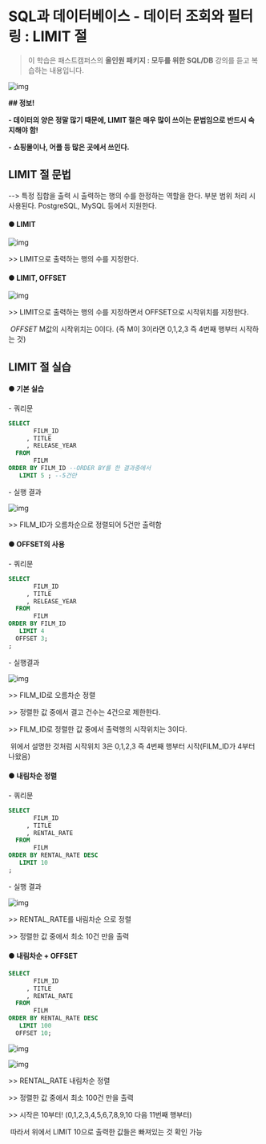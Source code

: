 # SQL과 데이터베이스 - 데이터 조회와 필터링 : LIMIT 절

> 이 학습은 패스트캠퍼스의 **올인원 패키지 : 모두를 위한 SQL/DB** 강의를 듣고 복습하는 내용입니다.

![img](https://postfiles.pstatic.net/MjAyMTA0MjBfNjcg/MDAxNjE4ODg5MjA1NDQ1.c9EnjUIIRb04T9S1qrlga91w_Z0cJhf0wvlKwdXEpZUg.mw3iLzwpCAkflX6WEMjbdiup7WuytIHSGy3gGdG4s7Mg.PNG.hkyku9/image.png?type=w966)

**## 정보!**

**- 데이터의 양은 정말 많기 때문에, LIMIT 절은 매우 많이 쓰이는 문법임으로 반드시 숙지해야 함!**

**- 쇼핑몰이나, 어플 등 많은 곳에서 쓰인다.**



## LIMIT 절 문법

--> 특정 집합을 출력 시 출력하는 행의 수를 한정하는 역할을 한다. 부분 범위 처리 시 사용된다. PostgreSQL, MySQL 등에서 지원한다.



#### ● LIMIT

![img](https://postfiles.pstatic.net/MjAyMTA0MjBfMjA3/MDAxNjE4ODg4MzY5NTcy.9xXLoL_O0wNg4idYHO79gM-ko1FyKWH9l87INHb2NJcg.zv3BHVA89eQF-CpeRycMefLSb7QA5OnYD6o1LlPI1uog.PNG.hkyku9/image.png?type=w966)

\>> LIMIT으로 출력하는 행의 수를 지정한다.

#### ● LIMIT, OFFSET

![img](https://postfiles.pstatic.net/MjAyMTA0MjBfMTk3/MDAxNjE4ODg4NDM3MDg2.8PprcLiiUIcZXKq8Mg-iUzCI7xIGgSmWbAdPkM_1St8g.izEOyD1gYXiUOXqWvp-sQBaWSjPFPLY-bm_gnU4h3ygg.PNG.hkyku9/image.png?type=w966)

\>> LIMIT으로 출력하는 행의 수를 지정하면서 OFFSET으로 시작위치를 지정한다.

​      *OFFSET*  M값의 시작위치는 0이다. (즉 M이 3이라면 0,1,2,3 즉 4번째 행부터 시작하는 것)

## LIMIT 절 실습



#### ● 기본 실습



\- 쿼리문

```SQL
SELECT
	   FILM_ID
	 , TITLE
	 , RELEASE_YEAR
  FROM
	   FILM
ORDER BY FILM_ID --ORDER BY를 한 결과중에서 
   LIMIT 5 ; --5건만 
```

\- 실행 결과

![img](https://postfiles.pstatic.net/MjAyMTA0MjBfMjIg/MDAxNjE4ODg4NjIzNzk5.bD_yP2YH6ZDTSFcUR4JOy_Pgskl4U6HcAuygeKkda9cg.ZX8UOAbz99epqSz_0hfco1vZHLqYqRSlsHQsHZO7MK0g.PNG.hkyku9/image.png?type=w966)

\>> FILM_ID가 오름차순으로 정렬되어 5건만 출력함



#### ● OFFSET의 사용



\- 쿼리문

```SQL
SELECT
       FILM_ID
     , TITLE
     , RELEASE_YEAR
  FROM
       FILM
ORDER BY FILM_ID
   LIMIT 4
  OFFSET 3;
;
```

\- 실행결과

![img](https://postfiles.pstatic.net/MjAyMTA0MjBfMTM0/MDAxNjE4ODg4NzIzMDE4.nIaEefQLDdqiXEDHUyTZyF8yzi1Cbguey_U1CvapDF8g.iYFJ5eVpcbW837clzwUYkDzq3UsQonGDN3wv49U8lGYg.PNG.hkyku9/image.png?type=w966)

\>> FILM_ID로 오름차순 정렬

\>> 정렬한 값 중에서 결고 건수는 4건으로 제한한다.

\>> FILM_ID로 정렬한 값 중에서 출력행의 시작위치는 3이다.

​     위에서 설명한 것처럼 시작위치 3은 0,1,2,3 즉 4번째 행부터 시작(FILM_ID가 4부터 나왔음)



#### ● 내림차순 정렬



\- 쿼리문

```SQL
SELECT
       FILM_ID
     , TITLE
     , RENTAL_RATE
  FROM
       FILM
ORDER BY RENTAL_RATE DESC
   LIMIT 10
;
```

\- 실행 결과

![img](https://postfiles.pstatic.net/MjAyMTA0MjBfMjY2/MDAxNjE4ODg5MTE1NjY2.D8m95mwBXB8Oh_UbJ3A6bhV2i2_pO2asqIqZaM1Iap4g.eb4kffusk6ASfgLF0RCSAqq4iqRF_05WffjKs-ILlS8g.PNG.hkyku9/image.png?type=w966)

\>> RENTAL_RATE를 내림차순 으로 정렬

\>> 정렬한 값 중에서 최소 10건 만을 출력



#### ● 내림차순 + OFFSET

```SQL
SELECT
       FILM_ID
     , TITLE
     , RENTAL_RATE
  FROM
       FILM
ORDER BY RENTAL_RATE DESC
   LIMIT 100
  OFFSET 10;
```

![img](https://postfiles.pstatic.net/MjAyMTA0MjBfMTYz/MDAxNjE4ODg4OTU4NjA5.9uwKqJ17XHcXkuxRhdQQxBkt3a0E_NpoqT8xRm2qoXYg.TWxafr3U49nYEXbsRasoKHQfubVbk4WfLL6ZQlyRG0Yg.PNG.hkyku9/image.png?type=w966)

![img](https://postfiles.pstatic.net/MjAyMTA0MjBfMTIy/MDAxNjE4ODg4OTcyNzA1.ODnh6pX2RLrxr1qs8fW5qwahEVJ_Antnv-ypgWJSUakg.D9_tCEzh_epdvGFYt_DHsV6g2nBC8UekjrpfR1F8Zowg.PNG.hkyku9/image.png?type=w966)

\>> RENTAL_RATE 내림차순 정렬

\>> 정렬한 값 중에서 최소 100건 만을 출력

\>> 시작은 10부터! (0,1,2,3,4,5,6,7,8,9,10 다음 11번째 행부터)

​      따라서 위에서 LIMIT 10으로 출력한 값들은 빠져있는 것 확인 가능